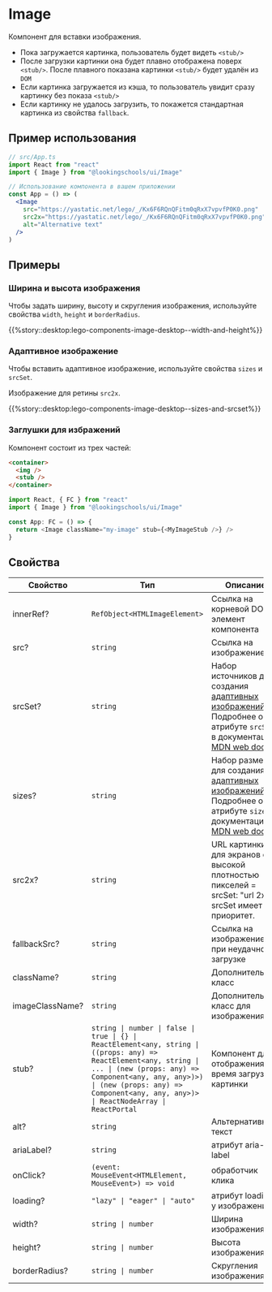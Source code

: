 # Image

Компонент для вставки изображения.

- Пока загружается картинка, пользователь будет видеть `<stub/>`
- После загрузки картинки она будет плавно отображена поверх `<stub/>`.
  После плавного показана картинки `<stub/>` будет удалён из `DOM`
- Если картинка загружается из кэша, то пользователь увидит сразу картинку без показа `<stub/>`
- Если картинку не удалось загрузить, то покажется стандартная картинка из свойства `fallback`.

## Пример использования

```jsx
// src/App.ts
import React from "react"
import { Image } from "@lookingschools/ui/Image"

// Использование компонента в вашем приложении
const App = () => (
  <Image
    src="https://yastatic.net/lego/_/Kx6F6RQnQFitm0qRxX7vpvfP0K0.png"
    src2x="https://yastatic.net/lego/_/Kx6F6RQnQFitm0qRxX7vpvfP0K0.png"
    alt="Alternative text"
  />
)
```

## Примеры

### Ширина и высота изображения

Чтобы задать ширину, высоту и скругления изображения, используйте свойства `width`, `height` и `borderRadius`.

{{%story::desktop:lego-components-image-desktop--width-and-height%}}

### Адаптивное изображение

Чтобы вставить адаптивное изображение, используйте свойства `sizes` и `srcSet`.

Изображение для ретины `src2x`.

{{%story::desktop:lego-components-image-desktop--sizes-and-srcset%}}

### Заглушки для избражений

Компонент состоит из трех частей:

```html
<container>
  <img />
  <stub />
</container>
```

```typescript jsx
import React, { FC } from "react"
import { Image } from "@lookingschools/ui/Image"

const App: FC = () => {
  return <Image className="my-image" stub={<MyImageStub />} />
}
```

## Свойства


| Свойство        | Тип                                                                                                                                                                                                                                                               | Описание                                                                                                                                                                                                                                                                                     |
| --------------- | ----------------------------------------------------------------------------------------------------------------------------------------------------------------------------------------------------------------------------------------------------------------- | -------------------------------------------------------------------------------------------------------------------------------------------------------------------------------------------------------------------------------------------------------------------------------------------- |
| innerRef?       | `RefObject<HTMLImageElement>`                                                                                                                                                                                                                                     | Ссылка на корневой DOM-элемент компонента                                                                                                                                                                                                                                                    |
| src?            | `string`                                                                                                                                                                                                                                                          | Ссылка на изображение                                                                                                                                                                                                                                                                        |
| srcSet?         | `string`                                                                                                                                                                                                                                                          | Набор источников для создания [адаптивных изображений](https://developer.mozilla.org/en-US/docs/Learn/HTML/Multimedia_and_embedding/Responsive_images). Подробнее об атрибуте `srcSet` в документации [MDN web docs](https://developer.mozilla.org/ru/docs/Web/HTML/Element/img#attr-srcset) |
| sizes?          | `string`                                                                                                                                                                                                                                                          | Набор размеров для создания [адаптивных изображений](https://developer.mozilla.org/en-US/docs/Learn/HTML/Multimedia_and_embedding/Responsive_images). Подробнее об атрибуте `sizes` в документации [MDN web docs](https://developer.mozilla.org/ru/docs/Web/HTML/Element/img#attr-sizes)     |
| src2x?          | `string`                                                                                                                                                                                                                                                          | URL картинки для экранов с высокой плотностью пикселей = srcSet: "url 2x". srcSet имеет приоритет.                                                                                                                                                                                           |
| fallbackSrc?    | `string`                                                                                                                                                                                                                                                          | Ссылка на изображение при неудачной загрузке                                                                                                                                                                                                                                                 |
| className?      | `string`                                                                                                                                                                                                                                                          | Дополнительный класс                                                                                                                                                                                                                                                                         |
| imageClassName? | `string`                                                                                                                                                                                                                                                          | Дополнительный класс для изображения                                                                                                                                                                                                                                                         |
| stub?           | `string \| number \| false \| true \| {} \| ReactElement<any, string \| ((props: any) => ReactElement<any, string \| ... \| (new (props: any) => Component<any, any, any>)>) \| (new (props: any) => Component<any, any, any>)> \| ReactNodeArray \| ReactPortal` | Компонент для отображения во время загрузки картинки                                                                                                                                                                                                                                         |
| alt?            | `string`                                                                                                                                                                                                                                                          | Альтернативный текст                                                                                                                                                                                                                                                                         |
| ariaLabel?      | `string`                                                                                                                                                                                                                                                          | атрибут aria-label                                                                                                                                                                                                                                                                           |
| onClick?        | `(event: MouseEvent<HTMLElement, MouseEvent>) => void`                                                                                                                                                                                                            | обработчик клика                                                                                                                                                                                                                                                                             |
| loading?        | `"lazy" \| "eager" \| "auto"`                                                                                                                                                                                                                                     | атрибут loading у изображения                                                                                                                                                                                                                                                                |
| width?          | `string \| number`                                                                                                                                                                                                                                                | Ширина изображения                                                                                                                                                                                                                                                                           |
| height?         | `string \| number`                                                                                                                                                                                                                                                | Высота изображения                                                                                                                                                                                                                                                                           |
| borderRadius?   | `string \| number`                                                                                                                                                                                                                                                | Скругления изображения                                                                                                                                                                                                                                                                       |
